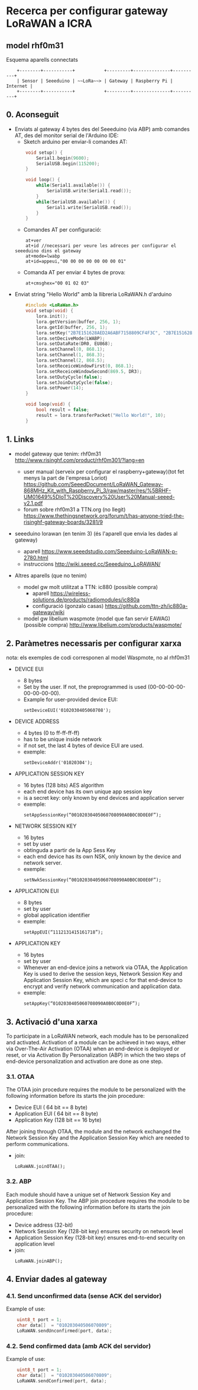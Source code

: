 # Recerca per configurar gateway LoRaWAN a ICRA 
## model rhf0m31

Esquema aparells connectats
```
	+--------+-----------+           +---------+--------------+----------+
	| Sensor | Seeeduino | ~~LoRa~~> | Gateway | Raspberry Pi | Internet |
	+--------+-----------+           +---------+--------------+----------+
```

## 0. Aconseguit
- Enviats al gateway 4 bytes des del Seeeduino (via ABP) amb comandes AT, des del monitor serial de l'Arduino IDE:
	- Sketch arduino per enviar-li comandes AT:
	```c++
		void setup() {
			Serial1.begin(9600);
			SerialUSB.begin(115200);
		}

		void loop() {
			while(Serial1.available()) {
				SerialUSB.write(Serial1.read());
			}
			while(SerialUSB.available()) {
				Serial1.write(SerialUSB.read());
			}
		}
	```
	- Comandes AT per configuració:
	```
		at+ver
		at+id //necessari per veure les adreces per configurar el seeeduino dins el gateway
		at+mode=lwabp
		at+id=appeui,"00 00 00 00 00 00 00 01"
	```
	- Comanda AT per enviar 4 bytes de prova:
	```
		at+cmsghex="00 01 02 03"
	```
- Enviat string "Hello World" amb la llibreria LoRaWAN.h d'arduino
	```c++
		#include <LoRaWan.h>
		void setup(void) {
			lora.init();
			lora.getVersion(buffer, 256, 1);
			lora.getId(buffer, 256, 1);
			lora.setKey("2B7E151628AED2A6ABF7158809CF4F3C", "2B7E151628AED2A6ABF7158809CF4F3C", "2B7E151628AED2A6ABF7158809CF4F3C");
			lora.setDeciveMode(LWABP);
			lora.setDataRate(DR0, EU868);
			lora.setChannel(0, 868.1);
			lora.setChannel(1, 868.3);
			lora.setChannel(2, 868.5);
			lora.setReceiceWindowFirst(0, 868.1);
			lora.setReceiceWindowSecond(869.5, DR3);
			lora.setDutyCycle(false);
			lora.setJoinDutyCycle(false);
			lora.setPower(14);
		}

		void loop(void) {   
			bool result = false;
			result = lora.transferPacket("Hello World!", 10);
		}
	```

## 1. Links
* model gateway que tenim: rhf0m31
http://www.risinghf.com/product/rhf0m301/?lang=en
	* user manual (serveix per configurar el raspberry+gateway)(tot fet menys la part de l'empresa Loriot)
	https://github.com/SeeedDocument/LoRaWAN_Gateway-868MHz_Kit_with_Raspberry_Pi_3/raw/master/res/%5BRHF-UM01649%5DIoT%20Discovery%20User%20Manual-seeed-v2.1.pdf
	* forum sobre rhf0m31 a TTN.org (no llegit)
	https://www.thethingsnetwork.org/forum/t/has-anyone-tried-the-risinghf-gateway-boards/3281/9

* seeeduino lorawan (en tenim 3) (és l'aparell que envia les dades al gateway)
	* aparell
	https://www.seeedstudio.com/Seeeduino-LoRaWAN-p-2780.html
	* instruccions
	http://wiki.seeed.cc/Seeeduino_LoRAWAN/

* Altres aparells (que no tenim)
	* model gw molt utilitzat a TTN: ic880 (possible compra)
		* aparell
		https://wireless-solutions.de/products/radiomodules/ic880a
		* configuració (gonzalo casas)
		https://github.com/ttn-zh/ic880a-gateway/wiki
	* model gw libelium waspmote (model que fan servir EAWAG) (possible compra)
	http://www.libelium.com/products/waspmote/


## 2. Paràmetres necessaris per configurar xarxa
nota: els exemples de codi corresponen al model Waspmote, no al rhf0m31
- DEVICE EUI
	- 8 bytes
	- Set by the user. If not, the preprogrammed is used (00-00-00-00-00-00-00-00).
	- Example for user-provided device EUI:
		```
		setDeviceEUI('0102030405060708');
		```

- DEVICE ADDRESS
	- 4 bytes (0 to ff-ff-ff-ff)
	- has to be unique inside network
	- if not set, the last 4 bytes of device EUI are used.
	- exemple:
		```
		setDeviceAddr('01020304');
		```

- APPLICATION SESSION KEY
	- 16 bytes (128 bits) AES algorithm
	- each end device has its own unique app session key
	- is a secret key: only known by end devices and application server
	- exemple:
		```
		setAppSessionKey(“00102030405060708090A0B0C0D0E0F”);
		```

- NETWORK SESSION KEY
	- 16 bytes
	- set by user
	- obtinguda a partir de la App Sess Key
	- each end device has its own NSK, only known by the device and network server.
	- exemple:
		```
		setNwkSessionKey(“00102030405060708090A0B0C0D0E0F”);
		```

- APPLICATION EUI
	- 8 bytes
	- set by user
	- global application identifier
	- exemple:
		```
		setAppEUI(“1112131415161718”);
		```

- APPLICATION KEY
	- 16 bytes
	- set by user
	- Whenever an end-device joins a network via OTAA, the Application Key is used to derive the session keys, Network Session Key and Application Session Key, which are speci c for that end-device to encrypt and verify network communication and application data.
	- exemple:
		```
		setAppKey(“0102030405060708090A0B0C0D0E0F”);
		```

## 3. Activació d'una xarxa
To participate in a LoRaWAN network, each module has to be personalized and activated.
Activation of a module can be achieved in two ways, 
either via Over-The-Air Activation (OTAA) when an end-device is deployed or reset, 
or via Activation By Personalization (ABP) 
in which the two steps of end-device personalization and activation are done as one step.

### 3.1. OTAA
The OTAA join procedure requires the module to be personalized with the following information before its starts the join procedure:
- Device EUI      ( 64 bit ==  8 byte)
- Application EUI ( 64 bit ==  8 byte)
- Application Key (128 bit == 16 byte)

After joining through OTAA, the module and the network exchanged the Network Session Key and the Application Session Key which are needed to perform communications.

- join:
	```
	LoRaWAN.joinOTAA();
	```

### 3.2. ABP
Each module should have a unique set of Network Session Key and Application Session Key.
The ABP join procedure requires the module to be personalized with the following information before its starts the join procedure:
- Device address (32-bit)
- Network Session Key (128-bit key) ensures security on network level
- Application Session Key (128-bit key) ensures end-to-end security on application level
- join:
	```
	LoRaWAN.joinABP();
	```

## 4. Enviar dades al gateway

### 4.1. Send unconfirmed data (sense ACK del servidor)
Example of use:
```c++
	uint8_t port = 1;
	char data[]  = "010203040506070809";
	LoRaWAN.sendUnconfirmed(port, data);
```
	
### 4.2. Send confirmed data (amb ACK del servidor)
Example of use:
```c++
	uint8_t port = 1;
	char data[]  = "010203040506070809";
	LoRaWAN.sendConfirmed(port, data);
```
